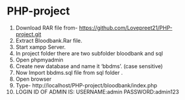 # PHP-project
1.	Download RAR file from- https://github.com/Lovepreet21/PHP-project.git
2.	Extract Bloodbank.Rar file.
3.	Start xampp Server.
4.	In project folder there are two subfolder bloodbank and sql
5.	Open phpmyadmin
6.	Create new database and name it ‘bbdms’. (case sensitive)
7.	Now Import bbdms.sql file from sql folder .
8.	Open browser
9.	Type- http://localhost/PHP-project/bloodbank/index.php
10. LOGIN ID OF ADMIN IS: USERNAME:admin
                          PASSWORD:admin123

